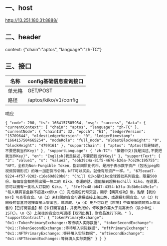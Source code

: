 ## 一、host
http://13.251.180.31:8888/

## 二、header
context: {"chain":"aptos", "language":"zh-TC"}

## 三、接口
| 名称 | config基础信息查询接口 |
|----|----|
| 单元格 | GET/POST |
| 路径 | /aptos/kiko/v1/config |

响应

`{
"code": 200,
"ts": 1664157505954,
"msg": "success",
"data": {
"currentContext": {
"chain": "aptos",
"language": "zh-TC"
},
"currentNode": {
"chainId": 32,
"epoch": "61",
"ledgerVersion": "15709644",
"oldestLedgerVersion": "0",
"ledgerRimestamp": "1664157504665254",
"nodeRole": "full_node",
"oldestBlockHeight": "0",
"blockHeight": "4799161"
},
"supportChain": {
"aptos": "Aptos(我是描述,不要把我当作Key)"
},
"supportLanguage": {
"zh-TC": "繁體中文(我是描述,不要把我当作Key)",
"en": "English(我是描述,不要把我当作Key)"
},
"supportText": {
"3": "value1",
"s": "value2",
"ebb39c4a-81f5-4676-b26a-7ce29c195755": "NFT，全称为Non-Fungible Token，指非同质化代币，是用于表示数字资产（包括jpeg和视频剪辑形式）的唯一加密货币令牌。NFT可以买卖，就像有形资产一样。",
"675eead7-9224-4f57-9202-c16e69d820b8": "Chill Kiko是Kiko全球首批系列盲盒，限量500份，每個盲盒都將開出獨一無二的 Kiko，幸運的話，還能抽到超稀有chill kiko。在這裏，您可以擁有一隻私人訂製的 Kiko。",
"5fef9c48-b647-4354-b3fa-3b3b6e449e1e": "每人購買盲盒數不超過xx個\n（1）完成錢包代幣交互，顯示【購買成功】後，點擊【我的NFT】可查看盲盒。\n（2）未打開的盲盒可選擇直接上架出售，或選擇打開盲盒。\n（3）打開後的盲盒可選擇直接上架出售，或收藏。\n（4）用戶可以在【市場】中直接報價競拍上架出售的【已打開盲盒】和【未打開盲盒】，并更改报价，修改报价需大于最高出价（最小单位：1STC）。\n（5）上架後的盲盒也可選擇【取消出售】，對商品進行下架。"
},
"supportContract": {
"tokenPrimaryExchange": "0x1::TokenPrimaryExchange::等待填入实际数据",
"tokenSecondExchange": "0x1::TokenSecondExchange::等待填入实际数据",
"nftPrimaryExchange": "0x1::NFTPrimaryExchange::等待填入实际数据",
"nftSecondExchange": "0x1::NFTSecondExchange::等待填入实际数据"
}
}
}`